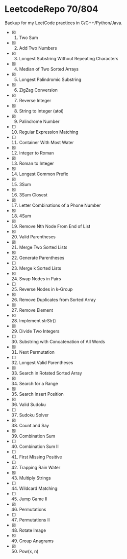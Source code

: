 # LeetcodeRepo 70/804
Backup for my LeetCode practices in C/C++/Python/Java.

- [x] 1. Two Sum    		                                <!-- 38.2%	Easy -->	
- [x] 2. Add Two Numbers    		                        <!--28.7%	Medium-->
- [x] 3. Longest Substring Without Repeating Characters     <!--24.7%	Medium-->	
- [x] 4. Median of Two Sorted Arrays    		            <!--23.2%	Hard-->	
- [x] 5. Longest Palindromic Substring    		            <!--25.4%	Medium-->	
- [x] 6. ZigZag Conversion    		                        <!--27.5%	Medium	-->
- [x] 7. Reverse Integer    		                        <!--24.4%	Easy	-->
- [x] 8. String to Integer (atoi)    		                <!--14.1%	Medium	-->
- [x] 9. Palindrome Number    		                        <!--36.2%	Easy	-->
- [ ] 10. Regular Expression Matching    		            <!--24.3%	Hard	-->
- [ ] 11. Container With Most Water    		                <!--37.2%	Medium	-->
- [x] 12. Integer to Roman    		                        <!--46.4%	Medium	-->
- [x] 13. Roman to Integer    		                        <!--48.3%	Easy	-->
- [x] 14. Longest Common Prefix    		                    <!--31.6%	Easy	-->
- [x] 15. 3Sum    		                                    <!--21.8%	Medium	-->
- [x] 16. 3Sum Closest    		                            <!--31.8%	Medium	-->
- [x] 17. Letter Combinations of a Phone Number    		    <!--36.8%	Medium	-->
- [x] 18. 4Sum    		                                    <!--27.6%	Medium	-->
- [x] 19. Remove Nth Node From End of List    		        <!--34.0%	Medium	-->
- [x] 20. Valid Parentheses    		                        <!--34.1%	Easy	-->
- [x] 21. Merge Two Sorted Lists    		                <!--41.5%	Easy	-->
- [x] 22. Generate Parentheses    		                    <!--48.4%	Medium	-->
- [ ] 23. Merge k Sorted Lists    		                    <!--28.4%	Hard	-->
- [x] 24. Swap Nodes in Pairs    		                    <!--39.4%	Medium	-->
- [ ] 25. Reverse Nodes in k-Group    		                <!--31.9%	Hard	-->
- [x] 26. Remove Duplicates from Sorted Array    		    <!--36.6%	Easy	-->
- [x] 27. Remove Element    		                        <!--41.0%	Easy	-->
- [x] 28. Implement strStr()    		                    <!--29.1%	Easy	-->
- [x] 29. Divide Two Integers    		                    <!--15.7%	Medium	-->
- [ ] 30. Substring with Concatenation of All Words    		<!--22.3%	Hard	-->
- [x] 31. Next Permutation    		                        <!--29.1%	Medium	-->
- [ ] 32. Longest Valid Parentheses    		                <!--23.3%	Hard	-->
- [x] 33. Search in Rotated Sorted Array    		        <!--31.9%	Medium  -->
- [x] 34. Search for a Range    		                    <!--31.7%	Medium	-->
- [x] 35. Search Insert Position    		                <!--40.0%	Easy	-->
- [x] 36. Valid Sudoku    		                            <!--37.9%	Medium	-->
- [ ] 37. Sudoku Solver    		                            <!--32.3%	Hard	-->
- [x] 38. Count and Say    		                            <!--36.9%	Easy	-->
- [x] 39. Combination Sum    		                        <!--41.8%	Medium	-->
- [ ] 40. Combination Sum II    		                    <!--36.3%	Medium	-->
- [ ] 41. First Missing Positive    		                <!--26.0%	Hard	-->
- [ ] 42. Trapping Rain Water    		                    <!--37.8%	Hard	-->
- [x] 43. Multiply Strings    		                        <!--28.1%	Medium	-->
- [ ] 44. Wildcard Matching    		                        <!--21.1%	Hard	-->
- [ ] 45. Jump Game II    		                            <!--26.1%	Hard	-->
- [x] 46. Permutations    		                            <!--47.7%	Medium	-->
- [ ] 47. Permutations II    		                        <!--35.4%	Medium	-->
- [x] 48. Rotate Image    		                            <!--42.2%	Medium	-->
- [x] 49. Group Anagrams    		                        <!--38.9%	Medium	-->
- [x] 50. Pow(x, n)    
